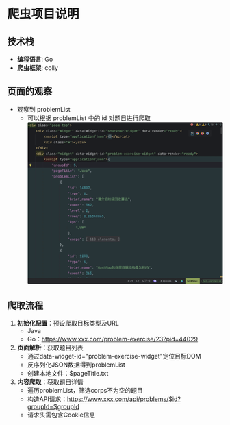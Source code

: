# 爬虫项目说明

## 技术栈
- **编程语言**: Go
- **爬虫框架**: colly

## 页面的观察
- 观察到 problemList
    - 可以根据 problemList 中的 id 对题目进行爬取
      ![img.png](img.png)

## 爬取流程
1. **初始化配置**：预设爬取目标类型及URL
    - Java
    - Go：https://www.xxx.com/problem-exercise/23?pid=44029
2. **页面解析**：获取题目列表
    - 通过data-widget-id="problem-exercise-widget"定位目标DOM
    - 反序列化JSON数据得到problemList
    - 创建本地文件：$pageTitle.txt
3. **内容爬取**：获取题目详情
    - 遍历problemList，筛选corps不为空的题目
    - 构造API请求：https://www.xxx.com/api/problems/$id?groupId=$groupId
    - 请求头需包含Cookie信息